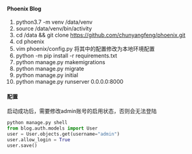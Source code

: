 #### Phoenix Blog

1. python3.7 -m venv /data/venv
2. source /data/venv/bin/activity
3. cd /data && git clone https://github.com/chunyangfeng/phoenix.git
4. cd phoenix
5. vim phoenix/config.py   将其中的配置修改为本地环境配置
6. python -m pip install -r requirements.txt
7. python manage.py makemigrations
8. python manage.py migrate
9. python manage.py initial
10. python manage.py runserver 0.0.0.0:8000

#### 配置

启动成功后，需要修改admin账号的启用状态，否则会无法登陆

```Python
python manage.py shell
from blog.auth.models import User
user = User.objects.get(username="admin")
user.allow_login = True
user.save()
```
